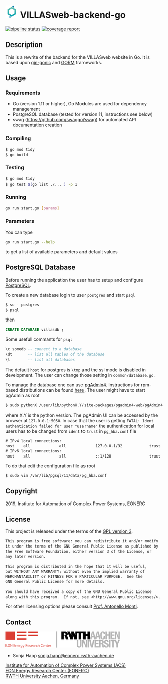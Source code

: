 # <img src="doc/pictures/villas_web.png" width=40 /> VILLASweb-backend-go

[![pipeline status](https://git.rwth-aachen.de/acs/public/villas/web-backend-go/badges/master/pipeline.svg)](https://git.rwth-aachen.de/acs/public/villas/web-backend-go/commits/master)
[![coverage report](https://git.rwth-aachen.de/acs/public/villas/web-backend-go/badges/master/coverage.svg)](https://git.rwth-aachen.de/acs/public/villas/web-backend-go/commits/master)

## Description
This is a rewrite of the backend for the VILLASweb website in Go.
It is based  upon [gin-gonic](https://github.com/gin-gonic/gin) and [GORM](http://gorm.io) frameworks.

## Usage

### Requirements
- Go (version 1.11 or higher), Go Modules are used for dependency management
- PostgreSQL database (tested for version 11, instructions see below)
- swag (https://github.com/swaggo/swag) for automated API documentation creation 

### Compiling

```bash 
$ go mod tidy
$ go build
```

### Testing
```bash 
$ go mod tidy
$ go test $(go list ./... ) -p 1
```

### Running
```bash
go run start.go [params]
```

### Parameters
You can type
 ```bash
go run start.go --help
```
to get a list of available parameters and default values


## PostgreSQL Database
Before running the application the user has to setup and configure
[PostgreSQL](https://www.postgresql.org/). 

To create a new database login to user `postgres` and start `psql`
```bash
$ su - postgres
$ psql
```
then
```sql
CREATE DATABASE villasdb ;
```

Some usefull commants for `psql`
```sql
\c somedb -- connect to a database 
\dt       -- list all tables of the database
\l        -- list all databases
```

The default `host` for postgres is `\tmp` and the ssl mode is disabled
in development. The user can change those setting in
`common/database.go`.

To manage the database one can use [pgAdmin4](https://www.pgadmin.org/).
Instructions for rpm-based distributions can be found
[here](https://computingforgeeks.com/how-to-install-pgadmin-4-on-centos-7-fedora-29-fedora-28/).
The user might have to start pgAdmin as root
```bash
$ sudo pythonX /user/lib/pythonX.Y/site-packages/pgadmin4-web/pgAdmin4.py
```
where X.Y is the python version. The pgAdmin UI can be accessed by the
browser at `127.0.0.1:5050`. In case that the user is getting `FATAL:
Ident authentication failed for user "username"` the authentication for
local users has to be changed from `ident` to `trust` in `pg_hba.conf`
file
```text
# IPv4 local connections:
host    all             all             127.0.0.1/32            trust
# IPv6 local connections:
host    all             all             ::1/128                 trust

```
To do that edit the configuration file as root
```bash
$ sudo vim /var/lib/pgsql/11/data/pg_hba.conf
```

## Copyright

2019, Institute for Automation of Complex Power Systems, EONERC  

## License

This project is released under the terms of the [GPL version 3](COPYING.md).

```
This program is free software: you can redistribute it and/or modify
it under the terms of the GNU General Public License as published by
the Free Software Foundation, either version 3 of the License, or
any later version.

This program is distributed in the hope that it will be useful,
but WITHOUT ANY WARRANTY; without even the implied warranty of
MERCHANTABILITY or FITNESS FOR A PARTICULAR PURPOSE.  See the
GNU General Public License for more details.

You should have received a copy of the GNU General Public License
along with this program.  If not, see <http://www.gnu.org/licenses/>.
```

For other licensing options please consult [Prof. Antonello Monti](mailto:amonti@eonerc.rwth-aachen.de).

## Contact

[![EONERC ACS Logo](doc/pictures/eonerc_logo.png)](http://www.acs.eonerc.rwth-aachen.de)

 - Sonja Happ <sonja.happ@eonerc.rwth-aachen.de>

[Institute for Automation of Complex Power Systems (ACS)](http://www.acs.eonerc.rwth-aachen.de)  
[EON Energy Research Center (EONERC)](http://www.eonerc.rwth-aachen.de)  
[RWTH University Aachen, Germany](http://www.rwth-aachen.de)  
